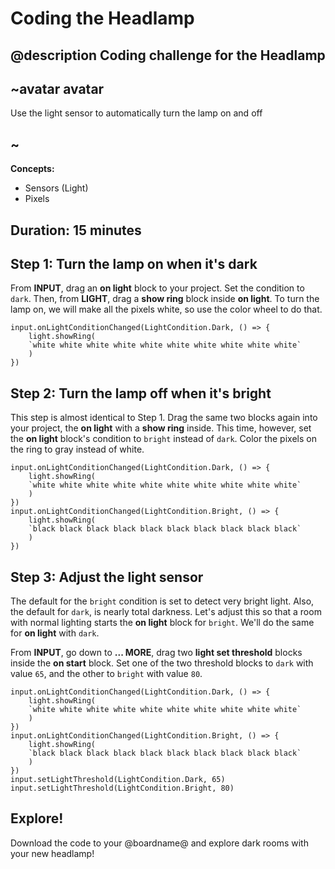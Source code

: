 # Coding the Headlamp

## @description Coding challenge for the Headlamp

## ~avatar avatar

Use the light sensor to automatically turn the lamp on and off

## ~

**Concepts:**

- Sensors (Light)
- Pixels

## Duration: 15 minutes

## Step 1: Turn the lamp on when it's dark

From **INPUT**, drag an **on light** block to your project. Set the condition to `dark`. Then, from **LIGHT**, drag a **show ring** block inside **on light**. To turn the lamp on, we will make all the pixels white, so use the color wheel to do that.

```blocks
input.onLightConditionChanged(LightCondition.Dark, () => {
    light.showRing(
    `white white white white white white white white white white`
    )
})
```

## Step 2: Turn the lamp off when it's bright

This step is almost identical to Step 1. Drag the same two blocks again into your project, the **on light** with a **show ring** inside. This time, however, set the **on light** block's condition to `bright` instead of `dark`. Color the pixels on the ring to gray instead of white.

```blocks
input.onLightConditionChanged(LightCondition.Dark, () => {
    light.showRing(
    `white white white white white white white white white white`
    )
})
input.onLightConditionChanged(LightCondition.Bright, () => {
    light.showRing(
    `black black black black black black black black black black`
    )
})
```

## Step 3: Adjust the light sensor

The default for the `bright` condition is set to detect very bright light. Also, the default for `dark`, is nearly total darkness. Let's adjust this so that a room with normal lighting starts the **on light** block for `bright`. We'll do the same for **on light** with `dark`.

From **INPUT**, go down to **... MORE**, drag two **light set threshold** blocks inside the **on start** block. Set one of the two threshold blocks to `dark` with value `65`, and the other to `bright` with value `80`.

```blocks
input.onLightConditionChanged(LightCondition.Dark, () => {
    light.showRing(
    `white white white white white white white white white white`
    )
})
input.onLightConditionChanged(LightCondition.Bright, () => {
    light.showRing(
    `black black black black black black black black black black`
    )
})
input.setLightThreshold(LightCondition.Dark, 65)
input.setLightThreshold(LightCondition.Bright, 80)
```

## Explore!

Download the code to your @boardname@ and explore dark rooms with your new headlamp!